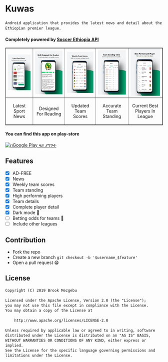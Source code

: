 # Kuwas
`Android application that provides the latest news and detail about the Ethiopian premier league.`

#### Completely powered by [Soccer Ethiopia API](https://github.com/brookmg/Soccer-Ethiopia-API)

<p align="center">
<table border="1">
<tr><td><img src="screenshots/news.png" width="150" /></td>
<td><img src="screenshots/designed.png" width="150" /></td>
<td><img src="screenshots/scores.png" width="150" /></td>
<td><img src="screenshots/standing.png" width="150" /></td>
<td><img src="screenshots/bestplayer.png" width="150" /></td></tr>
<tr>
<td><p align="center">Latest Sport News</p></td>
<td><p align="center">Designed For Reading</p></td>
<td><p align="center">Updated Team Scores</p></td>
<td><p align="center">Accurate Team Standing</p></td>
<td><p align="center">Current Best Players In League</p></td>
</tr>
</table></p>

#### You can find this app on play-store 
<p><a href='https://play.google.com/store/apps/details?id=app.kuwas.android&utm_source=github&utm_campaign=ReadmeKuwasGithub&pcampaignid=MKT-Other-global-all-co-prtnr-py-PartBadge-Mar2515-1'><img width="200" alt='በGoogle Play ላይ ያግኙት' src='https://play.google.com/intl/en_us/badges/images/generic/am_badge_web_generic.png'/></a></p>

## Features

* [X] AD-FREE
* [X] News
* [X] Weekly team scores
* [X] Team standing 
* [X] High performing players
* [X] Team details
* [X] Complete player detail
* [X] Dark mode 🌃 
* [ ] Betting odds for teams 🤑
* [ ] Include other leagues

## Contribution
        
* Fork the repo
* Create a new branch `git checkout -b '$username_$feature'`
* Open a pull request 😁

## License
```
Copyright (C) 2019 Brook Mezgebu

Licensed under the Apache License, Version 2.0 (the "License");
you may not use this file except in compliance with the License.
You may obtain a copy of the License at

	http://www.apache.org/licenses/LICENSE-2.0

Unless required by applicable law or agreed to in writing, software
distributed under the License is distributed on an "AS IS" BASIS,
WITHOUT WARRANTIES OR CONDITIONS OF ANY KIND, either express or implied.
See the License for the specific language governing permissions and
limitations under the License.
```
